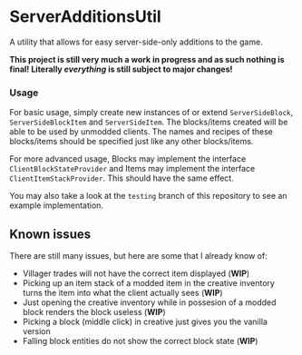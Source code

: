 # ServerAdditionsUtil
A utility that allows for easy server-side-only additions to the game.

**This project is still very much a work in progress and as such nothing is final! Literally *everything* is still subject to major changes!**

### Usage
For basic usage, simply create new instances of or extend `ServerSideBlock`, `ServerSideBlockItem` and `ServerSideItem`. The blocks/items created will be able to be used by unmodded clients. The names and recipes of these blocks/items should be specified just like any other blocks/items.

For more advanced usage, Blocks may implement the interface `ClientBlockStateProvider` and Items may implement the interface `ClientItemStackProvider`. This should have the same effect.

You may also take a look at the `testing` branch of this repository to see an example implementation.

## Known issues
There are still many issues, but here are some that I already know of:
* Villager trades will not have the correct item displayed (**WIP**)
* Picking up an item stack of a modded item in the creative inventory turns the item into what the client actually sees (**WIP**)
* Just opening the creative inventory while in possesion of a modded block renders the block useless (**WIP**)
* Picking a block (middle click) in creative just gives you the vanilla version
* Falling block entities do not show the correct block state (**WIP**)